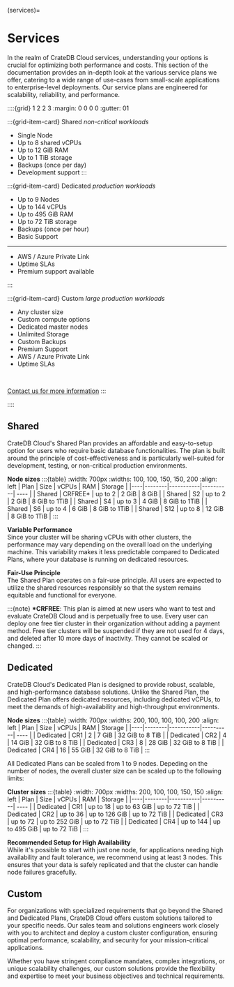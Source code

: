 (services)=

# Services

In the realm of CrateDB Cloud services, understanding your options is crucial
for optimizing both performance and costs. This section of the documentation
provides an in-depth look at the various service plans we offer, catering to a
wide range of use-cases from small-scale applications to enterprise-level
deployments. Our service plans are engineered for scalability, reliability, and
performance.

::::{grid} 1 2 2 3
:margin: 0 0 0 0
:gutter: 01

:::{grid-item-card} Shared
_non-critical workloads_

- Single Node
- Up to 8 shared vCPUs
- Up to 12 GiB RAM
- Up to 1 TiB storage
- Backups (once per day)
- Development support
:::

:::{grid-item-card} Dedicated
_production workloads_

- Up to 9 Nodes
- Up to 144 vCPUs
- Up to 495 GiB RAM
- Up to 72 TiB storage
- Backups (once per hour)
- Basic Support

---

- AWS / Azure Private Link
- Uptime SLAs
- Premium support available


:::

:::{grid-item-card} Custom
_large production workloads_

- Any cluster size
- Custom compute options
- Dedicated master nodes
- Unlimited Storage
- Custom Backups
- Premium Support
- AWS / Azure Private Link
- Uptime SLAs

<br>

[Contact us for more information](https://cratedb.com/contact)
:::

::::

## Shared

CrateDB Cloud's Shared Plan provides an affordable and easy-to-setup option for
users who require basic database functionalities. The plan is built around the
principle of cost-effectiveness and is particularly well-suited for development,
testing, or non-critical production environments.

**Node sizes**
:::{table}
:width: 700px
:widths: 100, 100, 150, 150, 200
:align: left
| Plan | Size   | vCPUs     | RAM      |  Storage  |
|----|--------|-----------|----------| ---- |
| Shared | CRFREE* | up to 2 | 2 GiB    | 8 GiB |
| Shared | S2     | up to 2 | 2 GiB    | 8 GiB to 1TiB |
| Shared | S4     | up to 3 | 4 GiB    | 8 GiB to 1TiB |
| Shared | S6     | up to 4 | 6 GiB    | 8 GiB to 1TiB |
| Shared | S12    | up to 8 | 12 GiB   | 8 GiB to 1TiB |
:::

**Variable Performance** <br>
Since your cluster will be sharing vCPUs with other clusters, the performance
may vary depending on the overall load on the underlying machine. This 
variability makes it less predictable compared to Dedicated Plans, where your
database is running on dedicated resources.

**Fair-Use Principle** <br>
The Shared Plan operates on a fair-use principle. All users are expected to
utilize the shared resources responsibly so that the system remains equitable
and functional for everyone.

:::{note}
__*CRFREE__: This plan is aimed at new users who want to test and evaluate
CrateDB Cloud and is perpetually free to use. Every user can deploy one free
tier cluster in their organization without adding a payment method. Free tier
clusters will be suspended if they are not used for 4 days, and deleted after
10 more days of inactivity. They cannot be scaled or changed.
:::

##  Dedicated
CrateDB Cloud's Dedicated Plan is designed to provide robust, scalable, and
high-performance database solutions. Unlike the Shared Plan, the Dedicated Plan
offers dedicated resources, including dedicated vCPUs, to meet the demands of
high-availability and high-throughput environments.

**Node sizes**
:::{table}
:width: 700px
:widths: 200, 100, 100, 100, 200
:align: left
| Plan | Size   | vCPUs     | RAM      |  Storage  |
|----|--------|-----------|----------| ---- |
| Dedicated | CR1    | 2  | 7 GiB    | 32 GiB  to 8 TiB |
| Dedicated | CR2    | 4  | 14 GiB   | 32 GiB  to 8 TiB |
| Dedicated | CR3    | 8  | 28 GiB   | 32 GiB  to 8 TiB |
| Dedicated | CR4    | 16  | 55 GiB   | 32 GiB  to 8 TiB |
:::


All Dedicated Plans can be scaled from 1 to 9 nodes. Depeding on the number of
nodes, the overall cluster size can be scaled up to the following limits:

**Cluster sizes**
:::{table}
:width: 700px
:widths: 200, 100, 100, 150, 150
:align: left
| Plan | Size   | vCPUs     | RAM      |  Storage  |
|----|--------|-----------|----------| ---- |
| Dedicated | CR1    | up to 18  | up to 63 GiB    | up to 72 TiB |
| Dedicated | CR2    | up to 36  | up to 126 GiB   | up to 72 TiB |
| Dedicated | CR3    | up to 72  | up to 252 GiB   | up to 72 TiB |
| Dedicated | CR4    | up to 144  | up to 495 GiB   | up to 72 TiB |
:::

**Recommended Setup for High Availability**<br>
While it's possible to start with just one node, for applications needing high
availability and fault tolerance, we recommend using at least 3 nodes. This
ensures that your data is safely replicated and that the cluster can handle
node failures gracefully.

## Custom

For organizations with specialized requirements that go beyond the Shared and
Dedicated Plans, CrateDB Cloud offers custom solutions tailored to your
specific needs. Our sales team and solutions engineers work closely with you to
architect and deploy a custom cluster configuration, ensuring optimal
performance, scalability, and security for your mission-critical applications.

Whether you have stringent compliance mandates, complex integrations, or unique
scalability challenges, our custom solutions provide the flexibility and
expertise to meet your business objectives and technical requirements.
